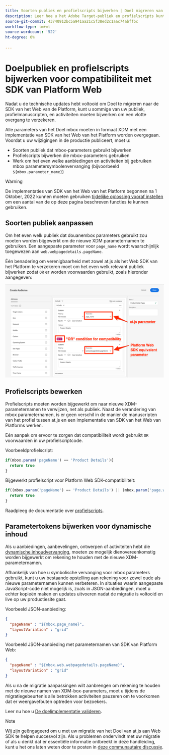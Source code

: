 ```yaml
---
title: Soorten publiek en profielscripts bijwerken | Doel migreren van at.js 2.x naar Web SDK
description: Leer hoe u het Adobe Target-publiek en profielscripts kunt bijwerken voor compatibiliteit met Web SDK van Experience Platform.
source-git-commit: 43740912bc5a941aa21c5f38ed2c1aac74abffbc
workflow-type: tm+mt
source-wordcount: '522'
ht-degree: 0%

---
```


# Doelpubliek en profielscripts bijwerken voor compatibiliteit met SDK van Platform Web

Nadat u de technische updates hebt voltooid om Doel te migreren naar de SDK van het Web van de Platform, kunt u sommige van uw publiek, profielmanuscripten, en activiteiten moeten bijwerken om een vlotte overgang te verzekeren.

Alle parameters van het Doel mbox moeten in formaat XDM met een implementatie van SDK van het Web van het Platform worden overgegaan. Voordat u uw wijzigingen in de productie publiceert, moet u:

* Soorten publiek dat mbox-parameters gebruikt bijwerken
* Profielscripts bijwerken die mbox-parameters gebruiken
* Werk om het even welke aanbiedingen en activiteiten bij gebruiken mbox parametersymbolenvervanging (bijvoorbeeld `${mbox.parameter_name}`)


>[!WARNING]
>
> De implementaties van SDK van het Web van het Platform begonnen na 1 Oktober, 2022 kunnen moeten gebruiken [tijdelijke oplossing vooraf instellen](prefetch-workaround.md) om een aantal van de op deze pagina beschreven functies te kunnen gebruiken.

## Soorten publiek aanpassen

Om het even welk publiek dat douanembox parameters gebruikt zou moeten worden bijgewerkt om de nieuwe XDM parameternamen te gebruiken. Een aangepaste parameter voor `page_name` wordt waarschijnlijk toegewezen aan `web.webpagedetails.pageName`.

Één benadering om verenigbaarheid met zowel at.js als het Web SDK van het Platform te verzekeren moet om het even welk relevant publiek bijwerken zodat `OR` er worden voorwaarden gebruikt, zoals hieronder aangegeven:

![Hoe te om update een publiek van het Doel voor de verenigbaarheid van SDK van het Web van het Platform te bekijken](assets/target-audience-update.png)

## Profielscripts bewerken

Profielscripts moeten worden bijgewerkt om naar nieuwe XDM-parameternamen te verwijzen, net als publiek. Naast de verandering van mbox parameternamen, is er geen verschil in de manier de manuscripten van het profiel tussen at.js en een implementatie van SDK van het Web van Platforms werken.

Eén aanpak om ervoor te zorgen dat compatibiliteit wordt gebruikt `OR` voorwaarden in uw profielscriptcode.

Voorbeeldprofielscript:

```Javascript
if(mbox.param('pageName') == 'Product Details'){
  return true
}
```

Bijgewerkt profielscript voor Platform Web SDK-compatibiliteit:

```Javascript
if((mbox.param('pageName') == 'Product Details') || (mbox.param('page.webpagedetails.pageName') =='Product Details')){
  return true
}
```

Raadpleeg de documentatie over [profielscripts](https://experienceleague.adobe.com/docs/target/using/audiences/visitor-profiles/profile-parameters.html).

## Parametertokens bijwerken voor dynamische inhoud

Als u aanbiedingen, aanbevelingen, ontwerpen of activiteiten hebt die [dynamische inhoudvervanging](https://experienceleague.adobe.com/docs/target/using/experiences/offers/passing-profile-attributes-to-the-html-offer.html), moeten ze mogelijk dienovereenkomstig worden bijgewerkt om rekening te houden met de nieuwe XDM-parameternamen.

Afhankelijk van hoe u symbolische vervanging voor mbox parameters gebruikt, kunt u uw bestaande opstelling aan rekening voor zowel oude als nieuwe parameternamen kunnen verbeteren. In situaties waarin aangepaste JavaScript-code niet mogelijk is, zoals in JSON-aanbiedingen, moet u echter kopieën maken en updates uitvoeren nadat de migratie is voltooid en live op uw productiesite gaat.

Voorbeeld JSON-aanbieding:

```JSON
{
  "pageName" : "${mbox.page_name}",
  "layoutVariation" : "grid"
}
```

Voorbeeld JSON-aanbieding met parameternamen van SDK van Platform Web:

```JSON
{
  "pageName" : "${mbox.web.webpagedetails.pageName}",
  "layoutVariation" : "grid"
}
```

Als u na de migratie aanpassingen wilt aanbrengen om rekening te houden met de nieuwe namen van XDM-box-parameters, moet u tijdens de migratiegebeurtenis alle betrokken activiteiten pauzeren om te voorkomen dat er weergavefouten optreden voor bezoekers.

Leer nu hoe u [De doelimplementatie valideren](validate.md).

>[!NOTE]
>
>Wij zijn geëngageerd om u met uw migratie van het Doel van at.js aan Web SDK te helpen succesvol zijn. Als u problemen ondervindt met uw migratie of als u denkt dat er essentiële informatie ontbreekt in deze handleiding, kunt u het ons laten weten door te posten in [deze communautaire discussie](https://experienceleaguecommunities.adobe.com/t5/adobe-experience-platform-launch/tutorial-discussion-implement-adobe-experience-cloud-with-web/td-p/444996).